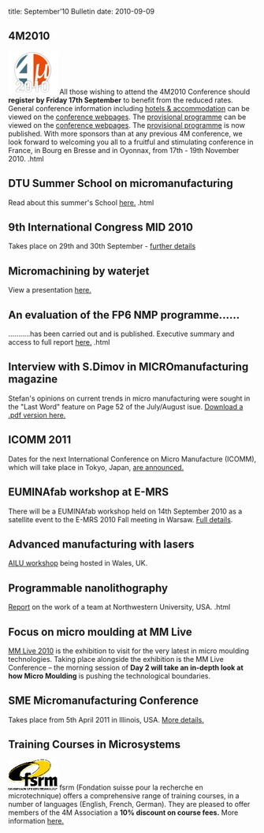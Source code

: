 title: September'10 Bulletin
date: 2010-09-09 

<!--break-->
## 4M2010


![4M2010](/images/4m-logotight_web.png)
All those wishing to attend the 4M2010 Conference should **register by Friday 17th September** to benefit from the reduced rates.  General conference information including [hotels & accommodation](/content/Hotels-and-Acommodation.html) can be viewed on the [conference webpages](/conference/201.html).  The [provisional programme](/content/Provisional-Programme/Hotels-and-Acommodation.html) can be viewed on the [conference webpages](/conference/201.html).  The [provisional programme](/content/Provisional-Programme.html) is now published. With more sponsors than at any previous 4M conference, we look forward to welcoming you all to a fruitful and stimulating conference in France, in Bourg en Bresse and in Oyonnax, from 17th - 19th November 2010.  .html
    
## DTU Summer School on micromanufacturing

Read about this summer's School [here.](/content/Summer-School-micro-manufacturin/Summer-School-micro-manufacturin.html)  .html
  
## 9th International Congress MID 2010

Takes place on 29th and 30th September - [further details](/event/9th-International-MID-Congres.html)  
  
## Micromachining by waterjet

View a presentation [here.](/content/Waterjet-technology-precision-and-micro-machinin/Waterjet-technology-precision-and-micro-machinin.html)
  
## An evaluation of the FP6 NMP programme......

...........has been carried out and is published. Executive summary and access to full report [here.](/content/Evaluation-FP6-NM/Evaluation-FP6-NM.html)  .html
  
## Interview with S.Dimov in MICROmanufacturing magazine

Stefan's opinions on current trends in micro manufacturing were sought in the "Last Word" feature on Page 52 of the July/August isue. [Download a .pdf version here.](http://www.micromanufacturing.com/showthread.php?p=973)
  
## ICOMM 2011

Dates for the next International Conference on Micro Manufacture (ICOMM), which will take place in Tokyo, Japan, [are announced.](/event/ICOMM-201.html)  
  
## EUMINAfab workshop at E-MRS

There will be a EUMINAfab workshop held on 14th September 2010 as a satellite event to the E-MRS 2010 Fall meeting in Warsaw. [Full details](/event/EUMINAfab-E-MR.html).  
  
## Advanced manufacturing with lasers

[AILU workshop](/event/Advanced-micro-manufacturing-laser.html) being hosted in Wales, UK.  
    
## Programmable nanolithography

[Report](/content/Revolutionizing-nanofabrication-programmable-nanolithograph/Revolutionizing-nanofabrication-programmable-nanolithograph.html) on the work of a team at Northwestern University, USA.  .html

## Focus on micro moulding at MM Live

[MM Live 2010](http://www.micromanu.com/x/mmliveuk.html) is the exhibition to visit for  the very latest in micro moulding technologies. Taking place alongside the exhibition is the MM Live Conference – the morning session of **Day 2 will take an in-depth look at how Micro Moulding** is pushing the technological boundaries.  
  
## SME Micromanufacturing Conference

Takes place from 5th April 2011 in Illinois, USA. [More details.](/event/SME-Micromanufacturing-Conference.html)  

## Training Courses in Microsystems

![FSRM](/images/FSRM_LOGO_web.gif)
fsrm (Fondation suisse pour la recherche en microtechnique) offers a comprehensive range of training courses, in a number of languages (English, French, German). They are pleased to offer members of the 4M Association a <b>10% discount on course fees.</b> More information [here.](/content/fsrm-training-course/fsrm-training-course.html)